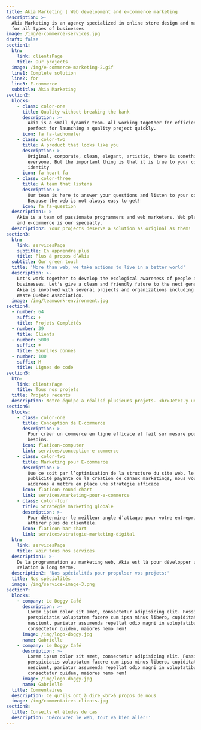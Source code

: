 ```yaml
---
title: Akia Marketing | Web development and e-commerce marketing
description: >-
  Akia Marketing is an agency specialized in online store design and marketing
  for all types of businesses
image: /img/e-commerce-services.jpg
draft: false
section1:
  btn:
    link: clientsPage
    title: Our projects
  image: /img/e-commerce-marketing-2.gif
  line1: Complete solution
  line2: for
  line3: E-commerce
  subtitle: Akia Marketing
section2:
  blocks:
    - class: color-one
      title: Quality without breaking the bank
      description: >-
        Akia is a small dynamic team. All working together for efficiency,
        perfect for launching a quality project quickly.
      icon: fa fa-tachometer
    - class: color-two
      title: A product that looks like you
      description: >-
        Original, corporate, clean, elegant, artistic, there is something for
        everyone. But the important thing is that it is true to your company's
        identity
      icon: fa-heart fa
    - class: color-three
      title: A team that listens
      description: >
        Our team is here to answer your questions and listen to your concerns.
        Because the web is not always easy to get!
      icon: fa fa-question
  description1: >
    Akia is a team of passionate programmers and web marketers. Web platforms
    and e-commerce is our specialty.
  description2: Your projects deserve a solution as original as them!
section3:
  btn:
    link: servicesPage
    subtitle: En apprendre plus
    title: Plus à propos d’Akia
  subtitle: Our green touch
  title: 'More than web, we take actions to live in a better world'
  description: >-
    Let's work together to develop the ecological awareness of people and
    businesses. Let's give a clean and friendly future to the next generation.
    Akia is involved with several projects and organizations including the Zero
    Waste Quebec Association.
  image: /img/teamwork-environment.jpg
section4:
  - number: 64
    suffix: +
    title: Projets Complétés
  - number: 39
    title: Clients
  - number: 5000
    suffix: +
    title: Sourires donnés
  - number: 100
    suffix: M
    title: Lignes de code
section5:
  btn:
    link: clientsPage
    title: Tous nos projets
  title: Projets récents
  description: Notre équipe a réalisé plusieurs projets. <br>Jetez-y un coup d'oeil.
section6:
  blocks:
    - class: color-one
      title: Conception de E-commerce
      description: >-
        Pour créer un commerce en ligne efficace et fait sur mesure pour vos
        besoins.
      icon: flaticon-computer
      link: services/conception-e-commerce
    - class: color-two
      title: Marketing pour E-commerce
      description: >-
        Que ce soit par l’optimisation de la structure du site web, le SEO, la
        publicité payante ou la création de canaux marketings, nous vous
        aiderons à mettre en place une stratégie efficace
      icon: flaticon-round-chart
      link: services/marketing-pour-e-commerce
    - class: color-four
      title: Stratégie marketing globale
      description: >-
        Pour déterminer le meilleur angle d’attaque pour votre entreprise et
        attirer plus de clientèle.
      icon: flaticon-bar-chart
      link: services/strategie-marketing-digital
  btn:
    link: servicesPage
    title: Voir tous nos services
  description1: >-
    De la programmation au marketing web, Akia est là pour développer une
    relation à long terme.
  description2: 'Nos spécialités pour propulser vos projets:'
  title: Nos spécialités
  image: /img/service-image-3.png
section7:
  blocks:
    - company: Le Doggy Café
      description: >-
        Lorem ipsum dolor sit amet, consectetur adipisicing elit. Possimus
        perspiciatis voluptatem facere cum ipsa minus libero, cupiditate
        nesciunt, pariatur assumenda repellat odio magni in voluptatibus
        consectetur quidem, maiores nemo rem!
      image: /img/logo-doggy.jpg
      name: Gabrielle
    - company: Le Doggy Café
      description: >-
        Lorem ipsum dolor sit amet, consectetur adipisicing elit. Possimus
        perspiciatis voluptatem facere cum ipsa minus libero, cupiditate
        nesciunt, pariatur assumenda repellat odio magni in voluptatibus
        consectetur quidem, maiores nemo rem!
      image: /img/logo-doggy.jpg
      name: Gabrielle
  title: Commentaires
  description: Ce qu'ils ont à dire <br>à propos de nous
  image: /img/commentaires-clients.jpg
section8:
  title: Conseils et études de cas
  description: 'Découvrez le web, tout va bien aller!'
---
```


